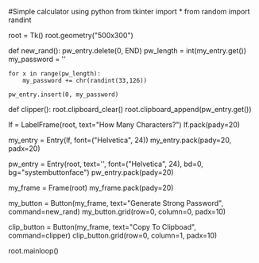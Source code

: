 #Simple calculator using python
from tkinter import *
from random import randint

root = Tk()
root.geometry("500x300")

def new_rand():
	pw_entry.delete(0, END)
	pw_length = int(my_entry.get())
	my_password = ''

	for x in range(pw_length):
		my_password += chr(randint(33,126))

	pw_entry.insert(0, my_password)

def clipper():
	root.clipboard_clear()
	root.clipboard_append(pw_entry.get())

lf = LabelFrame(root, text="How Many Characters?")
lf.pack(pady=20)

my_entry = Entry(lf, font=("Helvetica", 24))
my_entry.pack(pady=20, padx=20)

pw_entry = Entry(root, text='', font=("Helvetica", 24), bd=0, bg="systembuttonface")
pw_entry.pack(pady=20)

my_frame = Frame(root)
my_frame.pack(pady=20)

my_button = Button(my_frame, text="Generate Strong Password", command=new_rand)
my_button.grid(row=0, column=0, padx=10)

clip_button = Button(my_frame, text="Copy To Clipboad", command=clipper)
clip_button.grid(row=0, column=1, padx=10)

root.mainloop()
